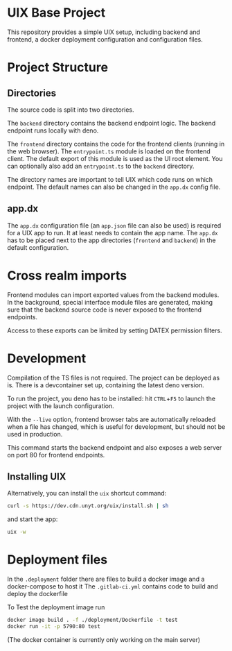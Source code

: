 # UIX Base Project

This repository provides a simple UIX setup, including backend and frontend, a docker deployment configuration and configuration files.

# Project Structure

## Directories
The source code is split into two directories. 

The `backend` directory contains the backend endpoint logic. The backend endpoint runs locally with deno.

The `frontend` directory contains the code for the frontend clients (running in the web browser).
The `entrypoint.ts` module is loaded on the frontend client. The default export of this module is used as the UI root element.
You can optionally also add an `entrypoint.ts` to the `backend` directory.

The directory names are important to tell UIX which code runs on which endpoint. The default names can also be changed in the `app.dx` config file.

## app.dx

The `app.dx` configuration file (an `app.json` file can also be used) is required for a UIX app to run. It at least needs to contain the app name.
The `app.dx` has to be placed next to the app directories (`frontend` and `backend`) in the default configuration.

# Cross realm imports

Frontend modules can import exported values from the backend modules.
In the background, special interface module files are generated, making sure that the backend source code is never exposed to the frontend endpoints.

Access to these exports can be limited by setting DATEX permission filters.


# Development

Compilation of the TS files is not required. The project can be deployed as is.
There is a devcontainer set up, containing the latest deno version.

To run the project, you deno has to be installed:
hit `CTRL`+`F5` to launch the project with the launch configuration.

With the `--live` option, frontend browser tabs are automatically reloaded when a file has changed, which is useful for development, but should not be used in production.

This command starts the backend endpoint and also exposes a web server on port 80 for frontend endpoints.

## Installing UIX

Alternatively, you can install the `uix` shortcut command:
```bash
curl -s https://dev.cdn.unyt.org/uix/install.sh | sh
```

and start the app:
```bash
uix -w
```

# Deployment files
In the `.deployment` folder there are files to build a docker image and a docker-compose to host it
The `.gitlab-ci.yml` contains code to build and deploy the dockerfile

To Test the deployment image run

```bash
docker image build . -f ./deployment/Dockerfile -t test
docker run -it -p 5790:80 test
```
(The docker container is currently only working on the main server)